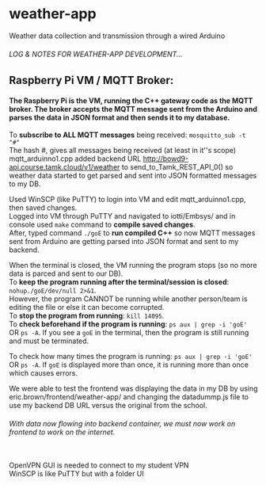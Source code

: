 # weather-app
Weather data collection and transmission through a wired Arduino

###### LOG & NOTES FOR WEATHER-APP DEVELOPMENT... <br>


## Raspberry Pi VM / MQTT Broker: <br>

#### The Raspberry Pi is the VM, running the C++ gateway code as the MQTT broker. The broker accepts the MQTT message sent from the Arduino and parses the data in JSON format and then sends it to my database.

To **subscribe to ALL MQTT messages** being received: `mosquitto_sub -t "#"` <br>
The hash #, gives all messages being received (at least in it''s scope) <br>
mqtt_arduinno1.cpp added backend URL http://bowd9-api.course.tamk.cloud/v1/weather to send_to_Tamk_REST_API_0() so weather data started to get parsed and sent into JSON formatted messages to my DB. <br>

Used WinSCP (like PuTTY) to login into VM and edit mqtt_arduinno1.cpp, then saved changes. <br>
Logged into VM through PuTTY and navigated to iotti/Embsys/ and in console used `make` command to **compile saved changes**. <br>
After, typed command `./goE` to **run compiled C++** so now MQTT messages sent from Arduino are getting parsed into JSON format and sent to my backend. <br>

When the terminal is closed, the VM running the program stops (so no more data is parced and sent to our DB). <br>
To **keep the program running after the terminal/session is closed**: `nohup./goE/dev/null 2>&1`. <br>
However, the program CANNOT be running while another person/team is editing the file or else it can become corrupted.<br>
To **stop the program from running**: `kill 14095`. <br>
To **check beforehand if the program is running**: `ps aux | grep -i 'goE'` OR `ps -A`. If you see a `goE` in the terminal, then the program is still running and must be terminated. <br>

To check how many times the program is running: `ps aux | grep -i 'goE'` OR `ps -A`. If `goE` is displayed more than once, it is running more than once which causes errors. <br>

We were able to test the frontend was displaying the data in my DB by using eric.brown/frontend/weather-app/ and changing the datadummp.js file to use my backend DB URL versus the original from the school. <br>


###### With data now flowing into backend container, we must now work on frontend to work on the internet. <br>
<br>
OpenVPN GUI is needed to connect to my student VPN <br>
WinSCP is like PuTTY but with a folder UI <br>
